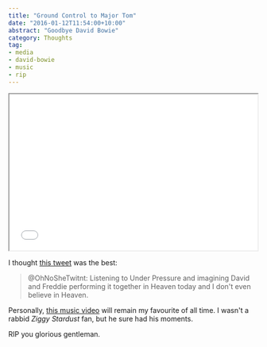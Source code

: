 ```yaml
---
title: "Ground Control to Major Tom"
date: "2016-01-12T11:54:00+10:00"
abstract: "Goodbye David Bowie"
category: Thoughts
tag:
- media
- david-bowie
- music
- rip
---
```

<p><iframe width="500" height="315" src="//www.youtube.com/embed/9G4jnaznUoQ" ></iframe></p>

I thought [this tweet][tweet] was the best:

> @OhNoSheTwitnt: Listening to Under Pressure and imagining David
> and Freddie performing it together in Heaven today and I don't 
> even believe in Heaven.

Personally, [this music video][musicvideo] will remain my favourite of all time. I wasn't a rabbid *Ziggy Stardust* fan, but he sure had his moments.

RIP you glorious gentleman.

[tweet]: https://twitter.com/OhNoSheTwitnt/status/686525492959285248
[musicvideo]: https://rubenerd.com/bowie-and-jagger-dancing-in-the-street/

